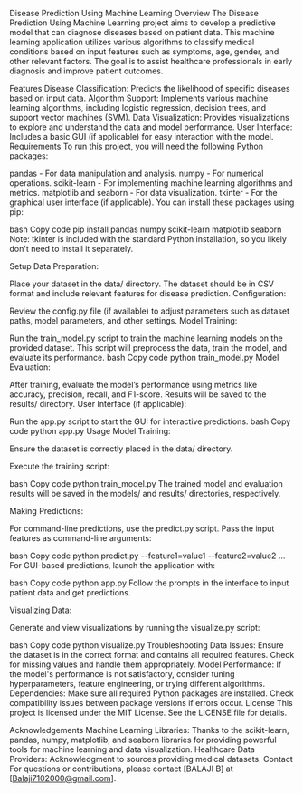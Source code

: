 Disease Prediction Using Machine Learning
Overview
The Disease Prediction Using Machine Learning project aims to develop a predictive model that can diagnose diseases based on patient data. This machine learning application utilizes various algorithms to classify medical conditions based on input features such as symptoms, age, gender, and other relevant factors. The goal is to assist healthcare professionals in early diagnosis and improve patient outcomes.

Features
Disease Classification: Predicts the likelihood of specific diseases based on input data.
Algorithm Support: Implements various machine learning algorithms, including logistic regression, decision trees, and support vector machines (SVM).
Data Visualization: Provides visualizations to explore and understand the data and model performance.
User Interface: Includes a basic GUI (if applicable) for easy interaction with the model.
Requirements
To run this project, you will need the following Python packages:

pandas - For data manipulation and analysis.
numpy - For numerical operations.
scikit-learn - For implementing machine learning algorithms and metrics.
matplotlib and seaborn - For data visualization.
tkinter - For the graphical user interface (if applicable).
You can install these packages using pip:

bash
Copy code
pip install pandas numpy scikit-learn matplotlib seaborn
Note: tkinter is included with the standard Python installation, so you likely don't need to install it separately.

Setup
Data Preparation:

Place your dataset in the data/ directory. The dataset should be in CSV format and include relevant features for disease prediction.
Configuration:

Review the config.py file (if available) to adjust parameters such as dataset paths, model parameters, and other settings.
Model Training:

Run the train_model.py script to train the machine learning models on the provided dataset. This script will preprocess the data, train the model, and evaluate its performance.
bash
Copy code
python train_model.py
Model Evaluation:

After training, evaluate the model’s performance using metrics like accuracy, precision, recall, and F1-score. Results will be saved to the results/ directory.
User Interface (if applicable):

Run the app.py script to start the GUI for interactive predictions.
bash
Copy code
python app.py
Usage
Model Training:

Ensure the dataset is correctly placed in the data/ directory.

Execute the training script:

bash
Copy code
python train_model.py
The trained model and evaluation results will be saved in the models/ and results/ directories, respectively.

Making Predictions:

For command-line predictions, use the predict.py script. Pass the input features as command-line arguments:

bash
Copy code
python predict.py --feature1=value1 --feature2=value2 ...
For GUI-based predictions, launch the application with:

bash
Copy code
python app.py
Follow the prompts in the interface to input patient data and get predictions.

Visualizing Data:

Generate and view visualizations by running the visualize.py script:

bash
Copy code
python visualize.py
Troubleshooting
Data Issues: Ensure the dataset is in the correct format and contains all required features. Check for missing values and handle them appropriately.
Model Performance: If the model's performance is not satisfactory, consider tuning hyperparameters, feature engineering, or trying different algorithms.
Dependencies: Make sure all required Python packages are installed. Check compatibility issues between package versions if errors occur.
License
This project is licensed under the MIT License. See the LICENSE file for details.

Acknowledgements
Machine Learning Libraries: Thanks to the scikit-learn, pandas, numpy, matplotlib, and seaborn libraries for providing powerful tools for machine learning and data visualization.
Healthcare Data Providers: Acknowledgment to sources providing medical datasets.
Contact
For questions or contributions, please contact [BALAJI B] at [Balaji7102000@gmail.com].
